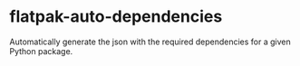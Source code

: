 # flatpak-auto-dependencies
Automatically generate the json with the required dependencies for a given Python package.
